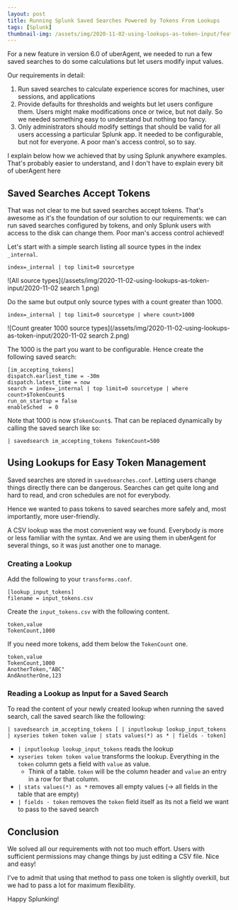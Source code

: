 ```yaml
---
layout: post
title: Running Splunk Saved Searches Powered by Tokens From Lookups
tags: [Splunk]
thumbnail-img: /assets/img/2020-11-02-using-lookups-as-token-input/featured.jpg
---
```

For a new feature in version 6.0 of uberAgent, we needed to run a few saved searches to do some calculations but let users modify input values.

Our requirements in detail:
 1. Run saved searches to calculate experience scores for machines, user sessions, and applications
 2. Provide defaults for thresholds and weights but let users configure them. Users might make modifications once or twice, but not daily. So we needed something easy to understand but nothing too fancy.
 3. Only administrators should modify settings that should be valid for all users accessing a particular Splunk app. It needed to be configurable, but not for everyone. A poor man's access control, so to say.

I explain below how we achieved that by using Splunk anywhere examples. That's probably easier to understand, and I don't have to explain every bit of uberAgent here <i class="far fa-smile-wink"></i>

## Saved Searches Accept Tokens
That was not clear to me but saved searches accept tokens. That's awesome as it's the foundation of our solution to our requirements: we can run saved searches configured by tokens, and only Splunk users with access to the disk can change them. Poor man's access control achieved!

Let's start with a simple search listing all source types in the index `_internal`.
```
index=_internal | top limit=0 sourcetype
```

![All source types](/assets/img/2020-11-02-using-lookups-as-token-input/2020-11-02 search 1.png)

Do the same but output only source types with a count greater than 1000.
```
index=_internal | top limit=0 sourcetype | where count>1000
```

![Count greater 1000 source types](/assets/img/2020-11-02-using-lookups-as-token-input/2020-11-02 search 2.png)

The 1000 is the part you want to be configurable. Hence create the following saved search:
```
[im_accepting_tokens]
dispatch.earliest_time = -30m
dispatch.latest_time = now
search = index=_internal | top limit=0 sourcetype | where count>$TokenCount$
run_on_startup = false
enableSched  = 0
```

Note that 1000 is now `$TokenCount$`. That can be replaced dynamically by calling the saved search like so:
```
| savedsearch im_accepting_tokens TokenCount=500
```

## Using Lookups for Easy Token Management
Saved searches are stored in `savedsearches.conf`. Letting users change things directly there can be dangerous. Searches can get quite long and hard to read, and cron schedules are not for everybody.

Hence we wanted to pass tokens to saved searches more safely and, most importantly, more user-friendly.

A CSV lookup was the most convenient way we found. Everybody is more or less familiar with the syntax. And we are using them in uberAgent for several things, so it was just another one to manage.

### Creating a Lookup
Add the following to your `transforms.conf`.
```
[lookup_input_tokens]
filename = input_tokens.csv
```

Create the `input_tokens.csv` with the following content.
```
token,value
TokenCount,1000
```

If you need more tokens, add them below the `TokenCount` one.
```
token,value
TokenCount,1000
AnotherToken,"ABC"
AndAnotherOne,123
```

### Reading a Lookup as Input for a Saved Search
To read the content of your newly created lookup when running the saved search, call the saved search like the following:
```
| savedsearch im_accepting_tokens [ | inputlookup lookup_input_tokens | xyseries token token value | stats values(*) as * | fields - token]
````


 - `| inputlookup lookup_input_tokens` reads the lookup
 - `xyseries token token value` transforms the lookup. Everything in the `token` column gets a field with `value` as value.
   - Think of a table. `token` will be the column header and `value` an entry in a row for that column.
 - `| stats values(*) as *` removes all empty values (-> all fields in the table that are empty)
 - `| fields - token` removes the `token` field itself as its not a field we want to pass to the saved search
 
## Conclusion
We solved all our requirements with not too much effort. Users with sufficient permissions may change things by just editing a CSV file. Nice and easy!

I've to admit that using that method to pass one token is slightly overkill, but we had to pass a lot for maximum flexibility.

Happy Splunking!
